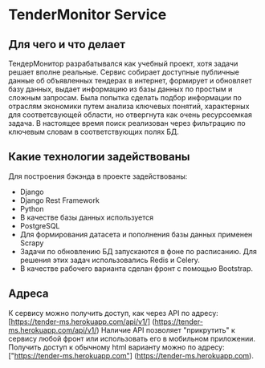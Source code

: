 # TenderMonitor Service
## Для чего и что делает
ТендерМонитор разрабатывался как учебный проект, хотя задачи решает вполне реальные. 
Сервис собирает доступные публичные данные об объявленных тендерах в интернет, 
формирует и обновляет базу данных, выдает информацию из базы данных по простым и сложным запросам. 
Была попытка сделать подбор информации по отраслям экономики путем анализа ключевых понятий, характерных для соответсвующей области, 
но отвергнута как очень ресурсоемкая задача. 
В настоящее время  поиск реализован через фильтрацию по ключевым словам в соответствующих полях БД.

## Какие технологии задействованы
Для построения бэкэнда в проекте задействованы: 
* Django 
* Django Rest Framework 
* Python 
* В качестве базы данных используется
* PostgreSQL 
* Для формирования датасета и пополнения базы данных применен Scrapy 
* Задачи по обновлению БД запускаются в фоне по расписанию. Для решения этих задач использовались Redis и Celery.
* В качестве рабочего варианта сделан фронт с помощью Bootstrap.

## Адреса
К сервису можно получить доступ, как через API по адресу: [https://tender-ms.herokuapp.com/api/v1/] (https://tender-ms.herokuapp.com/api/v1/)
Наличие API позволяет "прикрутить" к сервису любой фронт или использовать его в мобильном приложении.
Получить доступ к обычному html варианту можно по адресу: ["https://tender-ms.herokuapp.com"] (https://tender-ms.herokuapp.com).
